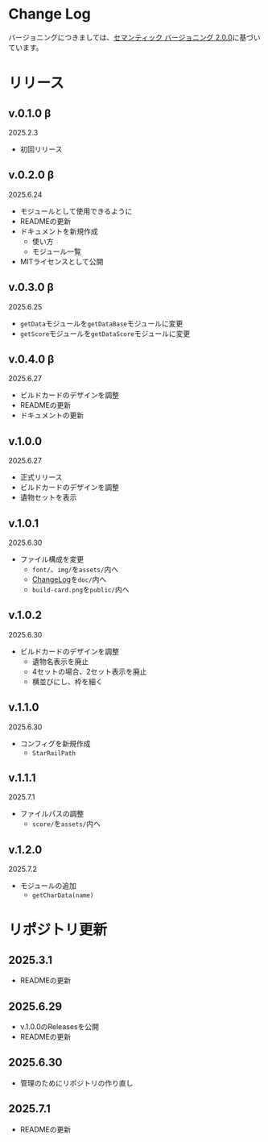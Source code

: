 # Change Log
バージョニングにつきましては、[セマンティック バージョニング 2.0.0](https://semver.org/lang/ja/)に基づいています。

# リリース
## v.0.1.0 β
2025.2.3
- 初回リリース

## v.0.2.0 β
2025.6.24
- モジュールとして使用できるように
- READMEの更新
- ドキュメントを新規作成
  - 使い方
  - モジュール一覧
- MITライセンスとして公開

## v.0.3.0 β
2025.6.25
- `getData`モジュールを`getDataBase`モジュールに変更
- `getScore`モジュールを`getDataScore`モジュールに変更

## v.0.4.0 β
2025.6.27
- ビルドカードのデザインを調整
- READMEの更新
- ドキュメントの更新

## v.1.0.0
2025.6.27
- 正式リリース
- ビルドカードのデザインを調整
- 遺物セットを表示

## v.1.0.1
2025.6.30
- ファイル構成を変更
  - `font/`、`img/`を`assets/`内へ
  - [ChangeLog](./changelog.md)を`doc/`内へ
  - `build-card.png`を`public/`内へ

## v.1.0.2
2025.6.30
- ビルドカードのデザインを調整
  - 遺物名表示を廃止
  - 4セットの場合、2セット表示を廃止
  - 横並びにし、枠を細く

## v.1.1.0
2025.6.30
- コンフィグを新規作成
  - `StarRailPath`

## v.1.1.1
2025.7.1
- ファイルパスの調整
  - `score/`を`assets/`内へ

## v.1.2.0
2025.7.2
- モジュールの追加
  - `getCharData(name)`

# リポジトリ更新
## 2025.3.1
- READMEの更新

## 2025.6.29
- v.1.0.0のReleasesを公開
- READMEの更新

## 2025.6.30
- 管理のためにリポジトリの作り直し

## 2025.7.1
- READMEの更新
